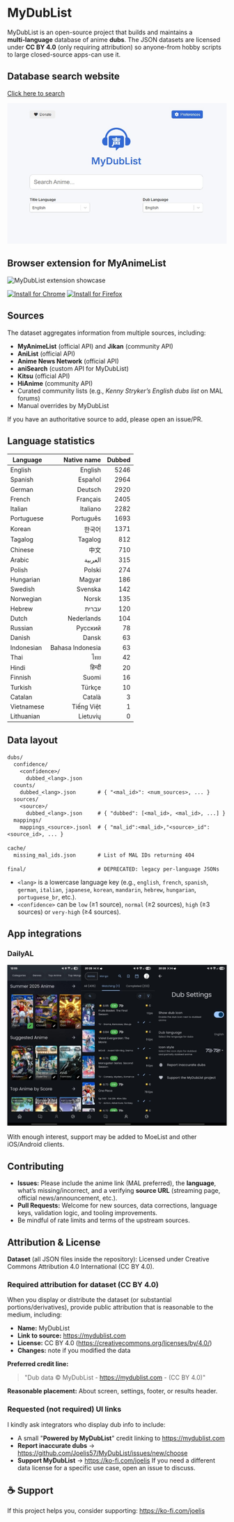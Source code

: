 # MyDubList

MyDubList is an open-source project that builds and maintains a **multi‑language** database of anime **dubs**.
The JSON datasets are licensed under **CC BY 4.0** (only requiring attribution) so anyone-from hobby scripts to large closed-source apps-can use it.


## Database search website

[Click here to search](https://mydublist.com)

![MyDubList Search](https://raw.githubusercontent.com/Joelis57/MyDubList/main/images/mydublist.com.jpg)

## Browser extension for MyAnimeList

![MyDubList extension showcase](https://raw.githubusercontent.com/Joelis57/MyDubList/main/images/extension-showcase.gif)

[![Install for Chrome](https://img.shields.io/badge/Install-Chrome%20Web%20Store-4285F4?logo=google-chrome&logoColor=white)](https://chrome.google.com/webstore/detail/mydublist/hdpppphfhlhmehghmndopednfpbimkco)
[![Install for Firefox](https://img.shields.io/badge/Install-Firefox%20Add--ons-FF7139?logo=firefox-browser&logoColor=white)](https://addons.mozilla.org/en-US/firefox/addon/mydublist)

## Sources

The dataset aggregates information from multiple sources, including:

- **MyAnimeList** (official API) and **Jikan** (community API)
- **AniList** (official API)
- **Anime News Network** (official API)
- **aniSearch** (custom API for MyDubList)
- **Kitsu** (official API)
- **HiAnime** (community API)
- Curated community lists (e.g., *Kenny Stryker’s English dubs list* on MAL forums)
- Manual overrides by MyDubList

If you have an authoritative source to add, please open an issue/PR.

## Language statistics

<!-- LANG-STATS:START -->
| Language | Native name | Dubbed |
|---|---:|---:|
| English | English | 5246 |
| Spanish | Español | 2964 |
| German | Deutsch | 2920 |
| French | Français | 2405 |
| Italian | Italiano | 2282 |
| Portuguese | Português | 1693 |
| Korean | 한국어 | 1371 |
| Tagalog | Tagalog | 812 |
| Chinese | 中文 | 710 |
| Arabic | العربية | 315 |
| Polish | Polski | 274 |
| Hungarian | Magyar | 186 |
| Swedish | Svenska | 142 |
| Norwegian | Norsk | 135 |
| Hebrew | עברית | 120 |
| Dutch | Nederlands | 104 |
| Russian | Русский | 78 |
| Danish | Dansk | 63 |
| Indonesian | Bahasa Indonesia | 63 |
| Thai | ไทย | 42 |
| Hindi | हिन्दी | 20 |
| Finnish | Suomi | 16 |
| Turkish | Türkçe | 10 |
| Catalan | Català | 3 |
| Vietnamese | Tiếng Việt | 1 |
| Lithuanian | Lietuvių | 0 |
<!-- LANG-STATS:END -->

## Data layout

```
dubs/
  confidence/
    <confidence>/
      dubbed_<lang>.json
  counts/
    dubbed_<lang>.json       # { "<mal_id>": <num_sources>, ... }
  sources/
    <source>/
      dubbed_<lang>.json     # { "dubbed": [<mal_id>, <mal_id>, ...] }
  mappings/
    mappings_<source>.jsonl  # { "mal_id":<mal_id>,"<source>_id":<source_id>, ... }

cache/
  missing_mal_ids.json       # List of MAL IDs returning 404

final/                       # DEPRECATED: legacy per‑language JSONs
```

- `<lang>` is a lowercase language key (e.g., `english`, `french`, `spanish`, `german`, `italian`, `japanese`, `korean`, `mandarin`, `hebrew`, `hungarian`, `portuguese_br`, etc.).
- `<confidence>` can be `low` (≥1 source), `normal` (≥2 sources), `high` (≥3 sources) or `very-high` (≥4 sources).

## App integrations

### DailyAL
![DailyAL integration](https://raw.githubusercontent.com/Joelis57/MyDubList/main/images/DailyAL.jpg)

With enough interest, support may be added to MoeList and other iOS/Android clients.

## Contributing

- **Issues:** Please include the anime link (MAL preferred), the **language**, what’s missing/incorrect, and a verifying **source URL** (streaming page, official news/announcement, etc.).
- **Pull Requests:** Welcome for new sources, data corrections, language keys, validation logic, and tooling improvements.
- Be mindful of rate limits and terms of the upstream sources.

## Attribution & License

**Dataset** (all JSON files inside the repository): Licensed under Creative Commons Attribution 4.0 International (CC BY 4.0).  

### Required attribution for dataset (CC BY 4.0)

When you display or distribute the dataset (or substantial portions/derivatives), provide public attribution that is reasonable to the medium, including:
- **Name:** MyDubList
- **Link to source:** https://mydublist.com
- **License:** CC BY 4.0 (https://creativecommons.org/licenses/by/4.0/)
- **Changes:** note if you modified the data

**Preferred credit line:**
> "Dub data © MyDubList - https://mydublist.com - (CC BY 4.0)"

**Reasonable placement:** About screen, settings, footer, or results header.

### Requested (not required) UI links

I kindly ask integrators who display dub info to include:
- A small "**Powered by MyDubList**" credit linking to https://mydublist.com  
- **Report inaccurate dubs** → https://github.com/Joelis57/MyDubList/issues/new/choose  
- **Support MyDubList** → https://ko-fi.com/joelis
If you need a different data license for a specific use case, open an issue to discuss.

## ☕ Support

If this project helps you, consider supporting: https://ko-fi.com/joelis
